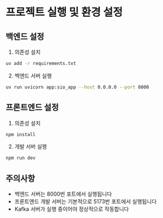 # 프로젝트 실행 및 환경 설정

## 백엔드 설정

1. 의존성 설치

```zsh
uv add -r requirements.txt
```

2. 백엔드 서버 실행

```zsh
uv run uvicorn app:sio_app --host 0.0.0.0 --port 8000
```

## 프론트엔드 설정

1. 의존성 설치

```zsh
npm install
```

2. 개발 서버 실행

```zsh
npm run dev
```

## 주의사항

- 백엔드 서버는 8000번 포트에서 실행됩니다
- 프론트엔드 개발 서버는 기본적으로 5173번 포트에서 실행됩니다
- Kafka 서버가 실행 중이어야 정상적으로 작동합니다
